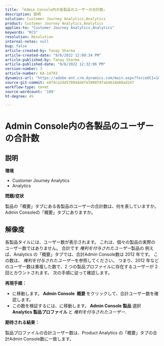 ```yaml
---
title: 「Admin Console内の各製品のユーザーの合計数」
description: 説明
solution: Customer Journey Analytics,Analytics
product: Customer Journey Analytics,Analytics
applies-to: "Customer Journey Analytics,Analytics"
keywords: "KCS"
resolution: Resolution
internal-notes: null
bug: false
article-created-by: Tanay Sharma .
article-created-date: "9/6/2022 12:00:34 PM"
article-published-by: Tanay Sharma .
article-published-date: "9/6/2022 12:32:06 PM"
version-number: 3
article-number: KA-14703
dynamics-url: "https://adobe-ent.crm.dynamics.com/main.aspx?forceUCI=1&pagetype=entityrecord&etn=knowledgearticle&id=45be0a81-db2d-ed11-9db1-002248086735"
source-git-commit: e8f4ca2dd578944d4fe399074fab461de88ad247
workflow-type: tm+mt
source-wordcount: '189'
ht-degree: 4%

---
```


# Admin Console内の各製品のユーザーの合計数

## 説明


<b>環境</b>

- Customer Journey Analytics
- Analytics




<b>問題/症状</b>

製品の「概要」タブにある各製品のユーザーの合計数は、何を表していますか。Admin Consoleの「概要」タブにありますか。




## 解像度


各製品タイルには、ユーザー数が表示されます。 これは、個々の製品の実際のユーザー数ではありません。 合計です *権利を付与されたユーザー*&#x200B;製品の 例えば、Analytics の「概要」タブでは、合計Admin Console数は 2012 年です。 この数は、 *権利を付与されたユーザー*&#x200B;を参照してください。 つまり、2012 年などのユーザー数は重複した数で、2 つの製品プロファイルに存在するユーザーが 2 回とカウントされます。 次の手順に従って確認します。

<b>再現手順：</b>

- に移動します。 <b>Admin Console </b><b> 概要 </b>をクリックして、合計ユーザー数を確認します。
- この数を検証するには、に移動します。 <b>Admin Console </b> <b>製品</b>  選択 <b>Analytics </b> <b>製品プロファイル </b>と *権利を付与されたユーザー*.




<b>期待される結果：</b>

製品プロファイルの合計ユーザー数は、Product Analytics の「概要」タブの合計Admin Console数に一致します。
